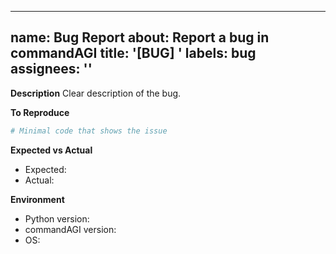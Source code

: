 ______________________________________________________________________

## name: Bug Report about: Report a bug in commandAGI title: '[BUG] ' labels: bug assignees: ''

**Description**
Clear description of the bug.

**To Reproduce**

```python
# Minimal code that shows the issue
```

**Expected vs Actual**

- Expected:
- Actual:

**Environment**

- Python version:
- commandAGI version:
- OS:
